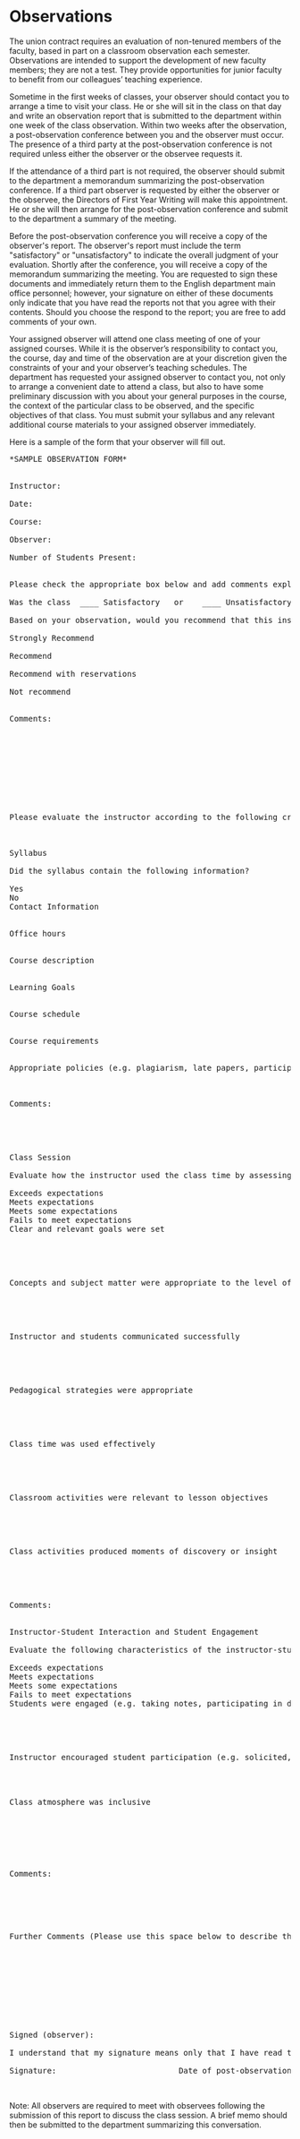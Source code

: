 # Observations

The union contract requires an evaluation of non-tenured members of the faculty, based in part on a classroom observation each semester.  Observations are intended to support the development of new faculty members; they are not a test.  They provide opportunities for junior faculty to benefit from our colleagues’ teaching experience.

Sometime in the first weeks of classes, your observer should contact you to arrange a time to visit your class.  He or she will sit in the class on that day and write an observation report that is submitted to the department within one week of the class observation.  Within two weeks after the observation, a post-observation conference between you and the observer must occur.  The presence of a third party at the post-observation conference is not required unless either the observer or the observee requests it.

If the attendance of a third part is not required, the observer should submit to the department a memorandum summarizing the post-observation conference.  If a third part observer is requested by either the observer or the observee, the Directors of First Year Writing will make this appointment.  He or she will then arrange for the post-observation conference and submit to the department a summary of the meeting.
	
Before the post-observation conference you will receive a copy of the observer's report. The observer's report must include the term "satisfactory" or "unsatisfactory" to indicate the overall judgment of your evaluation.  Shortly after the conference, you will receive a copy of the memoran­dum summarizing the meeting.  You are requested to sign these documents and immediately return them to the English department main office personnel; however, your signature on either of these documents only indicate that you have read the reports not that you agree with their contents.  Should you choose the respond to the report; you are free to add comments of your own.
	
Your assigned observer will attend one class meeting of one of your assigned courses. While it is the observer’s responsibility to contact you, the course, day and time of the observation are at your discretion given the constraints of your and your observer’s teaching schedules.  The department has requested your assigned observer to contact you, not only to arrange a convenient date to attend a class, but also to have some preliminary discussion with you about your general purposes in the course, the context of the particular class to be observed, and the specific objectives of that class.  You must submit your syllabus and any relevant additional course materials to your assigned observer immediately.

Here is a sample of the form that your observer will fill out.

<pre>
*SAMPLE OBSERVATION FORM*


Instructor:

Date:
	
Course:

Observer:                                                          

Number of Students Present:

 
Please check the appropriate box below and add comments explaining your decision.

Was the class  ____ Satisfactory   or    ____ Unsatisfactory? 

Based on your observation, would you recommend that this instructor be assigned this course again?

Strongly Recommend

Recommend

Recommend with reservations

Not recommend


Comments:










Please evaluate the instructor according to the following criteria on the next two pages. Use the comments section to provide a rationale of your assessment in the grid. You should have a paragraph-length explanation beneath each category or provide an equivalent narrative at the end.



Syllabus

Did the syllabus contain the following information?

Yes
No
Contact Information


Office hours


Course description


Learning Goals


Course schedule


Course requirements


Appropriate policies (e.g. plagiarism, late papers, participation)



Comments:





Class Session

Evaluate how the instructor used the class time by assessing the following:

Exceeds expectations
Meets expectations
Meets some expectations
Fails to meet expectations
Clear and relevant goals were set





Concepts and subject matter were appropriate to the level of the course





Instructor and students communicated successfully





Pedagogical strategies were appropriate





Class time was used effectively





Classroom activities were relevant to lesson objectives





Class activities produced moments of discovery or insight





Comments:


Instructor-Student Interaction and Student Engagement

Evaluate the following characteristics of the instructor-student interactions and students’ level of engagement:

Exceeds expectations
Meets expectations
Meets some expectations
Fails to meet expectations
Students were engaged (e.g. taking notes, participating in discussion, listening actively)





Instructor encouraged student participation (e.g. solicited, listened to, and responded thoughtfully to students’ comments)




Class atmosphere was inclusive 







Comments: 






Further Comments (Please use this space below to describe the class session and add any additional observations. You may consider, but are not limited to, commenting on any of the following: teaching style, creative or thoughtful pedagogical techniques, and course and syllabus design. Please attach additional pages if necessary.)










Signed (observer):

I understand that my signature means only that I have read this memorandum and that I may attach any comments I wish.

Signature:							Date of post-observation meeting:


</pre>

Note: All observers are required to meet with observees following the submission of this report to discuss the class session. A brief memo should then be submitted to the department summarizing this conversation. 
